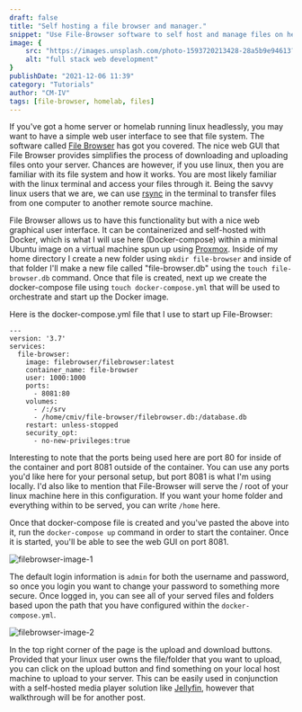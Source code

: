```yaml
---
draft: false
title: "Self hosting a file browser and manager."
snippet: "Use File-Browser software to self host and manage files on headless Linux servers.  Follow the link in the title to learn more."
image: {
    src: "https://images.unsplash.com/photo-1593720213428-28a5b9e94613?&fit=crop&w=430&h=240",
    alt: "full stack web development"
}
publishDate: "2021-12-06 11:39"
category: "Tutorials"
author: "CM-IV"
tags: [file-browser, homelab, files]
---
```


If you've got a home server or homelab running linux headlessly, you may want to have a simple web user interface to
see that file system. The software called [File Browser](https://filebrowser.org/) has got you covered. The nice
web GUI that File Browser provides simplifies the process of downloading and uploading files onto your
server. Chances are however, if you use linux, then you are familiar with its file system and how it works.
You are most likely familiar with the linux terminal and access your files through it. Being the savvy
linux users that we are, we can use [rsync](https://linux.die.net/man/1/rsync) in the terminal to transfer files
from one computer to another remote source machine.

File Browser allows us to have this functionality but with a nice web graphical user interface. It can be containerized
and self-hosted with Docker, which is what I will use here (Docker-compose) within a minimal
Ubuntu image on a virtual machine spun up using [Proxmox](https://www.proxmox.com/en/). Inside of my home directory I create
a new folder using `mkdir file-browser` and inside of that folder I'll make a new file called "file-browser.db" using the
`touch file-browser.db` command. Once that file is created,
next up we create the docker-compose file using `touch docker-compose.yml` that will be used to orchestrate and start up the Docker image.

Here is the docker-compose.yml file that I use to start up File-Browser:

```
---
version: '3.7'
services:
  file-browser:
    image: filebrowser/filebrowser:latest
    container_name: file-browser
    user: 1000:1000
    ports:
      - 8081:80
    volumes:
      - /:/srv
      - /home/cmiv/file-browser/filebrowser.db:/database.db
    restart: unless-stopped
    security_opt:
      - no-new-privileges:true
```

Interesting to note that the ports being used here are port
80 for inside of the container and port 8081 outside of the
container. You can use any ports you'd like here for your personal setup, but port 8081 is what I'm using locally. I'd also like to mention that File-Browser will serve the / root of your linux machine here in this configuration. If you want your home folder and everything within to be served, you can write `/home` here.

Once that docker-compose file is created and you've pasted the above into it, run the `docker-compose up` command in order to start the container. Once it is started, you'll be able to see the web GUI on port 8081.

<img class="image" alt="filebrowser-image-1" src="https://ik.imagekit.io/xbkhabiqcy9/img/Screenshot_from_2021-12-06_09-42-50_wY5UjrNrX-.png?updatedAt=1638805381643" width={860} height={392} />

The default login information is `admin` for both the username and password, so once you login you want to change your password to something
more secure. Once logged in, you can see all of your served files and folders based upon the path that you have configured within the `docker-compose.yml`.

<img class="image" alt="filebrowser-image-2" src="https://ik.imagekit.io/xbkhabiqcy9/img/Screenshot_from_2021-12-06_10-05-13_WMhXQcQ6i.png?updatedAt=1638806772228" width={860} height={392} />

In the top right corner of the page is the upload and download buttons. Provided that your linux user owns the file/folder that you want to
upload, you can click on the upload button and find something on your local host machine to upload to your server. This can be easily used in conjunction with a self-hosted media player solution like [Jellyfin](https://jellyfin.org/), however that walkthrough will be for another post.
